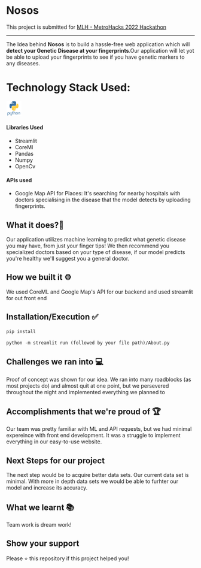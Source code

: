# Nosos


This project is submitted for [MLH - MetroHacks 2022 Hackathon](https://metrohacks-2022.devpost.com/)

---

The Idea behind **Nosos** is to build a hassle-free web application which will **detect your Genetic Disease at your fingerprints**.Our application will let yot be able to upload your fingerprints to see if you have genetic markers to any diseases.

# Technology Stack Used:
<a href="#" target="_blank" rel="noreferrer"> <img src="https://raw.githubusercontent.com/devicons/devicon/master/icons/python/python-original-wordmark.svg" alt="html5" width="40" height="40"/> </a>

#### Libraries Used 
- Streamlit
- CoreMl
- Pandas
- Numpy
- OpenCv

#### APIs used
- Google Map API for Places: It's searching for nearby hospitals with doctors specialising in the disease that the model detects by uploading fingerprints.

## What it does?🤔
Our application utilizes machine learning to predict what genetic disease you may have, from just your finger tips! We then recommend you specialized doctors based on your type of disease, if our model predicts you're healthy we'll suggest you a general doctor.


## How we built it ⚙️
We used CoreML and Google Map's API for our backend and used streamlit for out front end


## Installation/Execution ✅

```
pip install
```

```
python -m streamlit run (followed by your file path)/About.py
```

## Challenges we ran into 💻
Proof of concept was shown for our idea. We ran into many roadblocks (as most projects do) and almost quit at one point,
but we persevered throughout the night and implemented everything we planned to


## Accomplishments that we're proud of 🏆
Our team was pretty familiar with ML and API requests, but we had minimal expereince with front end development.
It was a struggle to implement everything in our easy-to-use website.


## Next Steps for our project
The next step would be to acquire better data sets. Our current data set is minimal. With more in depth data sets we would be
able to furhter our model and increase its accuracy.


## What we learnt 📚
Team work is dream work!

## Show your support

Please ⭐️ this repository if this project helped you!

